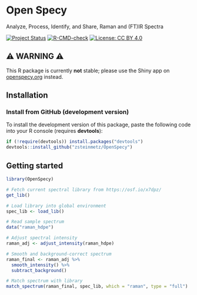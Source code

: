 # Open Specy

Analyze, Process, Identify, and Share, Raman and (FT)IR Spectra

<!-- badges: start -->
[![Project Status](https://www.repostatus.org/badges/latest/active.svg)](https://www.repostatus.org/#active)
[![R-CMD-check](https://github.com/zsteinmetz/OpenSpecy/workflows/R-CMD-check/badge.svg)](https://github.com/zsteinmetz/OpenSpecy/actions)
[![License: CC BY 4.0](https://img.shields.io/badge/license-CC%20BY%204.0-lightgrey.svg)](https://creativecommons.org/licenses/by/4.0/)
<!-- badges: end -->

## :warning: WARNING :warning:

This R package is currently **not** stable; please use the Shiny app on [openspecy.org](https://wincowger.shinyapps.io/OpenSpecy/) instead.

## Installation

<!-- **OpenSpecy** is available from CRAN and GitHub.

### Install from CRAN (stable version)

You can install the released version of **OpenSpecy** from
[CRAN](https://CRAN.R-project.org) with:

```r
install.packages("envalysis")
```
-->

### Install from GitHub (development version)

To install the development version of this package, paste the following code
into your R console (requires **devtools**):

```r
if (!require(devtools)) install.packages("devtools")
devtools::install_github("zsteinmetz/OpenSpecy")
```

## Getting started

```r
library(OpenSpecy)

# Fetch current spectral library from https://osf.io/x7dpz/
get_lib()

# Load library into global environment
spec_lib <- load_lib()

# Read sample spectrum
data("raman_hdpe")

# Adjust spectral intensity
raman_adj <- adjust_intensity(raman_hdpe)

# Smooth and background-correct spectrum
raman_final <- raman_adj %>% 
  smooth_intensity() %>% 
  subtract_background()

# Match spectrum with library
match_spectrum(raman_final, spec_lib, which = "raman", type = "full")
```

